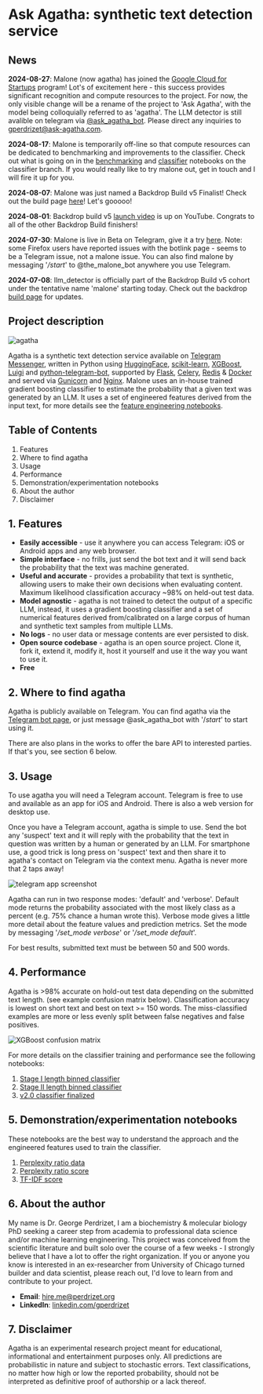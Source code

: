 # Ask Agatha: synthetic text detection service

## News

**2024-08-27**: Malone (now agatha) has joined the [Google Cloud for Startups](https://cloud.google.com/startup) program! Lot's of excitement here - this success provides significant recognition and compute resources to the project. For now, the only visible change will be a rename of the project to 'Ask Agatha', with the model being colloquially referred to as 'agatha'. The LLM detector is still avalible on telegram via [@ask_agatha_bot](https://t.me/ask_agatha_bot). Please direct any inquiries to <gperdrizet@ask-agatha.com>.

**2024-08-17**: Malone is temporarily off-line so that compute resources can be dedicated to benchmarking and improvements to the classifier. Check out what is going on in the [benchmarking](https://github.com/gperdrizet/llm_detector/tree/classifier/benchmarking/notebooks) and [classifier](https://github.com/gperdrizet/llm_detector/tree/classifier/classifier/notebooks) notebooks on the classifier branch. If you would really like to try malone out, get in touch and I will fire it up for you.

**2024-08-07**: Malone was just named a Backdrop Build v5 Finalist! Check out the build page [here](https://backdropbuild.com/builds/cadmus)! Let's gooooo!

**2024-08-01**: Backdrop build v5 [launch video](https://youtu.be/6zdLcsC9I_I?si=R6knOnxMySDIRKDQ) is up on YouTube. Congrats to all of the other Backdrop Build finishers!

**2024-07-30**: Malone is live in Beta on Telegram, give it a try [here](https://t.me/the_malone_bot). Note: some Firefox users have reported issues with the botlink page - seems to be a Telegram issue, not a malone issue. You can also find malone by messaging '*/start*' to @the_malone_bot anywhere you use Telegram.

**2024-07-08**: llm_detector is officially part of the Backdrop Build v5 cohort under the tentative name 'malone' starting today. Check out the backdrop [build page](https://backdropbuild.com/builds/v5/cadmus) for updates.

## Project description

![agatha](https://github.com/gperdrizet/llm_detector/blob/main/telegram_bot/assets/agatha_A.jpg?raw=true)

Agatha is a synthetic text detection service available on [Telegram Messenger](https://telegram.org/), written in Python using [HuggingFace](https://huggingface.co), [scikit-learn](https://scikit-learn.org/stable/), [XGBoost](https://github.com/dmlc/xgboost), [Luigi](https://github.com/spotify/luigi) and [python-telegram-bot](https://github.com/python-telegram-bot/python-telegram-bot), supported by [Flask](https://flask.palletsprojects.com/en/3.0.x), [Celery](https://docs.celeryq.dev/en/stable/index.html), [Redis](https://redis.io/) & [Docker](https://www.docker.com/) and served via [Gunicorn](https://gunicorn.org/) and [Nginx](https://nginx.org/). Malone uses an in-house trained gradient boosting classifier to estimate the probability that a given text was generated by an LLM. It uses a set of engineered features derived from the input text, for more details see the [feature engineering notebooks](https://github.com/gperdrizet/llm_detector/tree/main/classifier/notebooks).

## Table of Contents

1. Features
2. Where to find agatha
3. Usage
4. Performance
5. Demonstration/experimentation notebooks
6. About the author
7. Disclaimer

## 1. Features

- **Easily accessible** - use it anywhere you can access Telegram: iOS or Android apps and any web browser.
- **Simple interface** - no frills, just send the bot text and it will send back the probability that the text was machine generated.
- **Useful and accurate** - provides a probability that text is synthetic, allowing users to make their own decisions when evaluating content. Maximum likelihood classification accuracy ~98% on held-out test data.
- **Model agnostic** - agatha is not trained to detect the output of a specific LLM, instead, it uses a gradient boosting classifier and a set of numerical features derived from/calibrated on a large corpus of human and synthetic text samples from multiple LLMs.
- **No logs** - no user data or message contents are ever persisted to disk.
- **Open source codebase** - agatha is an open source project. Clone it, fork it, extend it, modify it, host it yourself and use it the way you want to use it.
- **Free**

## 2. Where to find agatha

Agatha is publicly available on Telegram. You can find agatha via the [Telegram bot page](https://t.me/ask_agatha_bot), or just message @ask_agatha_bot with '/*start*' to start using it.

There are also plans in the works to offer the bare API to interested parties. If that's you, see section 6 below.

## 3. Usage

To use agatha you will need a Telegram account. Telegram is free to use and available as an app for iOS and Android. There is also a web version for desktop use.

Once you have a Telegram account, agatha is simple to use. Send the bot any 'suspect' text and it will reply with the probability that the text in question was written by a human or generated by an LLM. For smartphone use, a good trick is long press on 'suspect' text and then share it to agatha's contact on Telegram via the context menu. Agatha is never more that 2 taps away!

![telegram app screenshot](https://github.com/gperdrizet/llm_detector/blob/main/telegram_bot/assets/telegram_screenshot.jpg?raw=true)

Agatha can run in two response modes: 'default' and 'verbose'. Default mode returns the probability associated with the most likely class as a percent (e.g. 75% chance a human wrote this). Verbose mode gives a little more detail about the feature values and prediction metrics. Set the mode by messaging '*/set_mode verbose*' or '*/set_mode default*'.

For best results, submitted text must be between 50 and 500 words.

## 4. Performance

Agatha is >98% accurate on hold-out test data depending on the submitted text length. (see example confusion matrix below). Classification accuracy is lowest on short text and best on text >= 150 words. The miss-classified examples are more or less evenly split between false negatives and false positives.

![XGBoost confusion matrix](https://github.com/gperdrizet/llm_detector/blob/main/classifier/notebooks/figures/05.8.4.5-performance_benchmark_confusion_matrix.jpg)

For more details on the classifier training and performance see the following notebooks:

1. [Stage I length binned classifier](https://github.com/gperdrizet/llm_detector/blob/main/classifier/notebooks/05.4-stage_one_length_binned_classifier.ipynb)
2. [Stage II length binned classifier](https://github.com/gperdrizet/llm_detector/blob/main/classifier/notebooks/05.6-stage_two_length_binned_classifier.ipynb)
3. [v2.0 classifier finalized](https://github.com/gperdrizet/llm_detector/blob/main/classifier/notebooks/05.8-classifier_finalized_v2.0.ipynb)

## 5. Demonstration/experimentation notebooks

These notebooks are the best way to understand the approach and the engineered features used to train the classifier.

1. [Perplexity ratio data](https://github.com/gperdrizet/llm_detector/blob/main/classifier/notebooks/01.1-perplexity_ratio_data_exploration.ipynb)
2. [Perplexity ratio score](https://github.com/gperdrizet/llm_detector/blob/main/classifier/notebooks/03.1-perplexity_ratio_score.ipynb)
3. [TF-IDF score](https://github.com/gperdrizet/llm_detector/blob/main/classifier/notebooks/04.1-TF-IDF_score.ipynb)

## 6. About the author

My name is Dr. George Perdrizet, I am a biochemistry & molecular biology PhD seeking a career step from academia to professional data science and/or machine learning engineering. This project was conceived from the scientific literature and built solo over the course of a few weeks - I strongly believe that I have a lot to offer the right organization. If you or anyone you know is interested in an ex-researcher from University of Chicago turned builder and data scientist, please reach out, I'd love to learn from and contribute to your project.

- **Email**: <hire.me@perdrizet.org>
- **LinkedIn**: [linkedin.com/gperdrizet](https://www.linkedin.com/in/gperdrizet/)

## 7. Disclaimer

Agatha is an experimental research project meant for educational, informational and entertainment purposes only. All predictions are probabilistic in nature and subject to stochastic errors. Text classifications, no matter how high or low the reported probability, should not be interpreted as definitive proof of authorship or a lack thereof.
